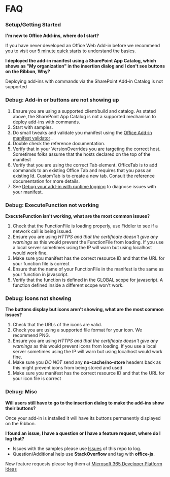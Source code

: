 # FAQ

### Setup/Getting Started

**I'm new to Office Add-ins, where do I start?**

If you have never developed an Office Web Add-in before we recommend you to visit our [5 minute quick starts](https://docs.microsoft.com/office/dev/add-ins/quickstarts/excel-quickstart-jquery) to understand the basics.

**I deployed the add-in manifest using a SharePoint App Catalog, which shows as "My organization" in the insertion dialog and I don't see buttons on the Ribbon, Why?**

Deploying add-ins with commands via the SharePoint Add-in Catalog is not supported

### Debug: Add-in or buttons are not showing up

1.  Ensure you are using a supported client/build and catalog. As stated above, the SharePoint App Catalog is not a supported mechanism to deploy add-ins with commands.
2.  Start with samples.
3.  Do small tweaks and validate you manifest using the [Office Add-in manifest validator](https://github.com/OfficeDev/Office-Addin-Scripts/blob/master/packages/office-addin-manifest/README.md) .
4.  Double check the reference documentation.
5.  Verify that in your VersionOverrides you are targeting the correct host. Sometimes folks assume that the hosts declared on the top of the manifest
6.  Verify that you are using the correct Tab element. OfficeTab is to add commands to an existing Office Tab and requires that you pass an existing Id. CustomTab is to create a new tab. Consult the reference documentation for more details.
7.  See [Debug your add-in with runtime logging](https://docs.microsoft.com/en-us/office/dev/add-ins/testing/runtime-logging) to diagnose issues with your manifest.

### Debug: ExecuteFunction not working

**ExecuteFunction isn't working, what are the most common issues?**

1.  Check that the FunctionFile is loading properly, use Fiddler to see if a network call is being issued.
2.  Ensure you are using _HTTPS and that the certificate doesn't give any warnings_ as this would prevent the FunctionFile from loading. If you use a local server sometimes using the IP will warn but using localhost would work fine.
3.  Make sure you manifest has the correct resource ID and that the URL for your function file is correct
4.  Ensure that the name of your FunctionFile in the manifest is the same as your function in javascript.
5.  Verify that the function is defined in the GLOBAL scope for javascript. A function defined inside a different scope won't work.

### Debug: Icons not showing

**The buttons display but icons aren't showing, what are the most common issues?**

1.  Check that the URLs of the icons are valid.
2.  Check you are using a supported file format for your icon. We recommend PNG.
3.  Ensure you are using _HTTPS and that the certificate doesn't give any warnings_ as this would prevent icons from loading. If you use a local server sometimes using the IP will warn but using localhost would work fine.
4.  Make sure you _DO NOT_ send any **no-cache/no-store** headers back as this might prevent icons from being stored and used
5.  Make sure you manifest has the correct resource ID and that the URL for your icon file is correct

### Debug: Misc

**Will users still have to go to the insertion dialog to make the add-ins show their buttons?**

Once your add-in is installed it will have its buttons permanently displayed on the Ribbon.

**I found an issue, I have a question or I have a feature request, where do I log that?**

*   Issues with the samples please use [Issues](https://github.com/OfficeDev/PnP-OfficeAddins/issues) of this repo to log.
*   Question/Additional help use **StackOverflow** and tag with **office-js**.

New feature requests please log them at [Microsoft 365 Developer Platform Ideas](https://techcommunity.microsoft.com/t5/microsoft-365-developer-platform/idb-p/Microsoft365DeveloperPlatform)

